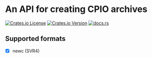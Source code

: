 # An API for creating CPIO archives

[![Crates.io License](https://img.shields.io/crates/l/cpio)](LICENSE.md)
[![Crates.io Version](https://img.shields.io/crates/v/cpio)](https://crates.io/crates/cpio)
[![docs.rs](https://img.shields.io/docsrs/cpio)](https://docs.rs/cpio)

## Supported formats

- [x] newc (SVR4)

